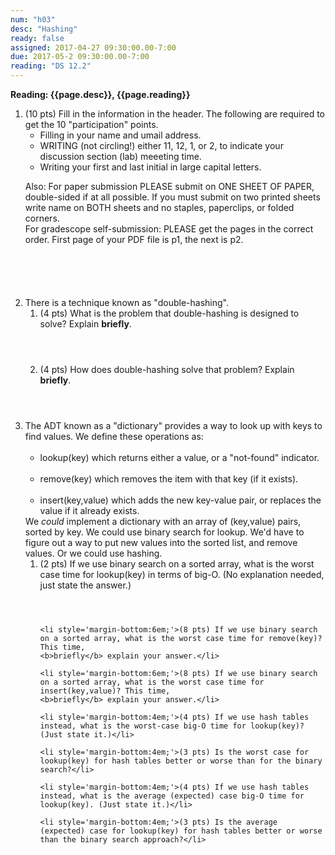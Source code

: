 ```yaml
---
num: "h03"
desc: "Hashing"
ready: false
assigned: 2017-04-27 09:30:00.00-7:00
due: 2017-05-2 09:30:00.00-7:00
reading: "DS 12.2"
---
```

 
 <div style='display:none'>
https://ucsb-cs32-s17.github.io/hwk/h03/
</div>

<b>Reading: {{page.desc}},  {{page.reading}}</b>
 
<ol start="1">

<li style='margin-bottom:6em'>(10 pts) Fill in the information in the header. The following are required to get the 10 "participation" points.
    <ul>
    <li>Filling in your name and umail address.<br /></li>
    <li>WRITING (not circling!) either 11, 12, 1, or 2, to indicate your discussion section (lab) meeeting time.<br /></li>
    <li>Writing your first and last initial in large capital letters.<br /></li>
    </ul>
    <p>Also: For paper submission PLEASE submit on ONE SHEET OF PAPER, double-sided if at all possible. If you must submit  on two printed sheets write name on BOTH sheets and no staples, paperclips, or folded corners.<br />
    For gradescope self-submission: PLEASE get the pages in the correct order. First page of your PDF file is p1, the next is p2.</p>
 </li> 



  <li>There is a technique known as "double-hashing".
  <ol>
    <li style='margin-bottom:4em;'>(4 pts) What is the problem that double-hashing is designed to solve? Explain <b>briefly</b>.</li>
    <li style='margin-bottom:4em;'>(4 pts) How does double-hashing solve that problem? Explain <b>briefly</b>.</li>
  </ol>
  </li>



<div class="pagebreak"></div>


  <li>The ADT known as a "dictionary" provides a way to look up with keys to find values. We define these operations as: 
  <ul>
    <li >lookup(key) which returns either a value, or a "not-found" indicator.</li>
    <li >remove(key) which removes the item with that key (if it exists).</li>
    <li >insert(key,value) which adds the new key-value pair, or replaces the value if it already exists.</li>
  </ul>
  We <i>could</i> implement a dictionary with an array of (key,value) pairs, sorted by key. We could use binary search for lookup.
  We'd have to figure out a way to put new values into the sorted list, and remove values. Or we could use hashing.
  <ol>
    <li style='margin-bottom:4em;'>(2 pts) If we use binary search on a sorted array, what is the worst case time for lookup(key) in terms of big-O.
    (No explanation needed, just state the answer.)</li>

    <li style='margin-bottom:6em;'>(8 pts) If we use binary search on a sorted array, what is the worst case time for remove(key)? This time,
    <b>briefly</b> explain your answer.</li>

    <li style='margin-bottom:6em;'>(8 pts) If we use binary search on a sorted array, what is the worst case time for insert(key,value)? This time,
    <b>briefly</b> explain your answer.</li>

    <li style='margin-bottom:4em;'>(4 pts) If we use hash tables instead, what is the worst-case big-O time for lookup(key)? (Just state it.)</li>

    <li style='margin-bottom:4em;'>(3 pts) Is the worst case for lookup(key) for hash tables better or worse than for the binary search?</li>

    <li style='margin-bottom:4em;'>(4 pts) If we use hash tables instead, what is the average (expected) case big-O time for lookup(key). (Just state it.)</li>

    <li style='margin-bottom:4em;'>(3 pts) Is the average (expected) case for lookup(key) for hash tables better or worse than the binary search approach?</li>

  </ol>
  </li>


  

</ol>


